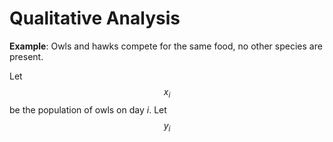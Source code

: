 # Qualitative Analysis
**Example**:
Owls and hawks compete for the same food, no other species are present.

Let $$x_i$$ be the population of owls on day $i$.
Let $$y_i$$